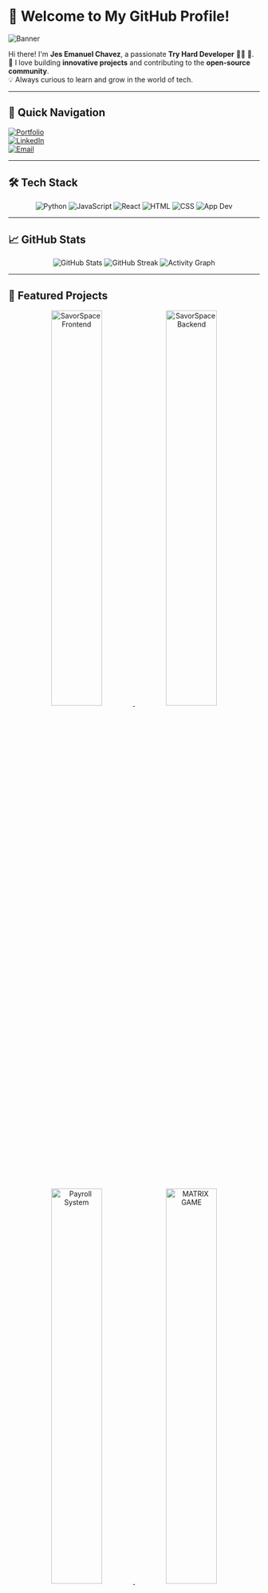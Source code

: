 # 🌟 Welcome to My GitHub Profile!

![Banner](https://64.media.tumblr.com/f6753c4537c395a5305d5e8b872a35bc/c2332f2c10cafb94-1c/s1280x1920/0f86834b55e59e62707ca253f8d6d212df1f1af9.jpg)

Hi there! I'm **Jes Emanuel Chavez**, a passionate **Try Hard Developer** 👨‍💻 🚀.  
🌱 I love building **innovative projects** and contributing to the **open-source community**.  
💡 Always curious to learn and grow in the world of tech.  

---

## 📌 **Quick Navigation**
[![Portfolio](https://img.shields.io/badge/Portfolio-Visit-blue?style=for-the-badge&logo=google-chrome)](#)  
[![LinkedIn](https://img.shields.io/badge/LinkedIn-Connect-blue?style=for-the-badge&logo=linkedin)](https://www.linkedin.com/in/jes-emanuel-chavez-b8ab0a342/)  
[![Email](https://img.shields.io/badge/Email-Send-blue?style=for-the-badge&logo=gmail)](mailto:chavezjes71@example.com)

---

## 🛠️ **Tech Stack**

<div align="center">
  <img src="https://img.shields.io/badge/Code-Python-3776AB?style=for-the-badge&logo=python&logoColor=white" alt="Python"/>
  <img src="https://img.shields.io/badge/Code-JavaScript-F7DF1E?style=for-the-badge&logo=javascript&logoColor=black" alt="JavaScript"/>
  <img src="https://img.shields.io/badge/Framework-React-61DAFB?style=for-the-badge&logo=react&logoColor=black" alt="React"/>
  <img src="https://img.shields.io/badge/Code-HTML-E34F26?style=for-the-badge&logo=html5&logoColor=white" alt="HTML"/>
  <img src="https://img.shields.io/badge/Code-CSS-1572B6?style=for-the-badge&logo=css3&logoColor=white" alt="CSS"/>
  <img src="https://img.shields.io/badge/Tools-App_Dev-4CAF50?style=for-the-badge&logo=appveyor&logoColor=white" alt="App Dev"/>
</div>


---

## 📈 **GitHub Stats**
<div align="center">
  <img src="https://github-readme-stats.vercel.app/api?username=YourGitHubUsername&show_icons=true&theme=radical" alt="GitHub Stats" />
  <img src="https://github-readme-streak-stats.herokuapp.com/?user=YourGitHubUsername&theme=radical" alt="GitHub Streak" />
  <img src="https://github-readme-activity-graph.cyclic.app/graph?username=YourGitHubUsername&theme=react-dark" alt="Activity Graph" />
</div>

---

## 🚀 **Featured Projects**
<div align="center">
  <a href="https://github.com/karl2522/SavorSpace-Frontend">
    <img src="https://i.pinimg.com/736x/8b/db/51/8bdb51ecf2f4c7d9a225a14b11a9d4dc.jpg?text=SavorSpace+Frontend" alt="SavorSpace Frontend" width="45%" />
  </a>
  <a href="https://github.com/karl2522/SavorSpace-Backend">
    <img src="https://via.placeholder.com/400x200.png?text=SavorSpace+Backend" alt="SavorSpace Backend" width="45%" />
  </a>
  <a href="https://github.com/Cappi-dev/Payroll_System">
    <img src="https://via.placeholder.com/400x200.png?text=Payroll+System" alt="Payroll System" width="45%" />
  </a>
  <a href="https://github.com/Cappi-dev/MATRIX-GAME">
    <img src="https://via.placeholder.com/400x200.png?text=MATRIX+GAME" alt="MATRIX GAME" width="45%" />
  </a>
</div>


---

## 🧑‍💻 **Open Source Contributions**
- **[SavorSpace Frontend](https://github.com/karl2522/SavorSpace-Frontend)**: Worked on improving the user interface with modern React components and optimizing the design for a seamless experience.  
- **[SavorSpace Backend](https://github.com/karl2522/SavorSpace-Backend)**: Contributed to building the API with RESTful services and implemented user authentication features for secure access.  
- **[Payroll System](https://github.com/Cappi-dev/Payroll_System)**: Developed and integrated payroll calculation functionalities, ensuring accurate tax deductions and efficient employee pay processing.  
- **[MATRIX GAME](https://github.com/Cappi-dev/MATRIX-GAME)**: Created engaging gameplay mechanics for a dynamic, matrix-inspired game, focused on smooth animations and user interactivity.  

---

## 🎯 **Let's Connect**
<div align="center">
  <a href="https://yourportfolio.com">
    <img src="https://img.shields.io/badge/Portfolio-Visit-orange?style=for-the-badge&logo=google-chrome&logoColor=white" alt="Portfolio" />
  </a>
  <a href="https://linkedin.com/in/yourprofile">
    <img src="https://img.shields.io/badge/LinkedIn-Connect-blue?style=for-the-badge&logo=linkedin&logoColor=white" alt="LinkedIn" />
  </a>
  <a href="mailto:youremail@example.com">
    <img src="https://img.shields.io/badge/Email-Contact-red?style=for-the-badge&logo=gmail&logoColor=white" alt="Email" />
  </a>
  <a href="https://twitter.com/yourprofile">
    <img src="https://img.shields.io/badge/Twitter-Follow-blue?style=for-the-badge&logo=twitter&logoColor=white" alt="Twitter" />
  </a>
</div>

---

## 💬 **Fun Facts**
- 🚀 Launched my first project at [age/year]!  
- 🎨 Love sketching and exploring digital art.  
- 🌱 Constant learner and avid reader.

---

## 🎨 **Customization Ideas**
- Add GIFs for animations using free tools like [Giphy](https://giphy.com/).  
- Create a custom banner using [Canva](https://www.canva.com/) or [Figma](https://www.figma.com/).  
- Use shields.io badges for tools and achievements.  

---

## 🌍 **Let's Build Together**
_“Technology is best when it brings people together.”_

Feel free to explore my repositories and connect for collaboration! 😊  

